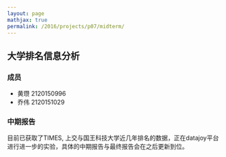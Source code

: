 ```yaml
---
layout: page
mathjax: true
permalink: /2016/projects/p07/midterm/
---
```


## 大学排名信息分析

### 成员

- 黄瓒 2120150996
- 乔伟 2120151029

### 中期报告
目前已获取了TIMES, 上交与国王科技大学近几年排名的数据，正在datajoy平台进行进一步的实验，具体的中期报告与最终报告会在之后更新到位。

